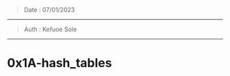 > Date : 07/01/2023
------------------------------
> Auth : Kefuoe Sole
------------------------------
# 0x1A-hash_tables
